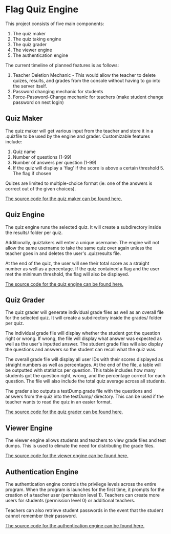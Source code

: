 # Flag Quiz Engine

This project consists of five main components: 

 1. The quiz maker
 2. The quiz taking engine
 3. The quiz grader
 4. The viewer engine
 5. The authentication engine
 
The current timeline of planned features is as follows:

 1. Teacher Deletion Mechanic - This would allow the teacher to delete quizes, results, and grades from the console without having to go into the server itself.
 2. Password changing mechanic for students
 3. Force-Password-Change mechanic for teachers (make student change password on next login)

## Quiz Maker

The quiz maker will get various input from the teacher and store it in a .quizfile to be used by the engine and grader.
Customizable features include:

 1. Quiz name
 2. Number of questions (1-99)
 3. Number of answers per question (1-99)
 4. If the quiz will display a 'flag' if the score is above a certain threshold
	 5. The flag if chosen

Quizes are limited to multiple-choice format (ie: one of the answers is correct out of the given choices).

[The source code for the quiz maker can be found here.](https://github.com/cyclawps52/Flag-Quiz-Engine/blob/master/Source/maker/maker.c)

## Quiz Engine
The quiz engine runs the selected quiz. It will create a subdirectory inside the results/ folder per quiz. 

Additionally, quiztakers will enter a unique username. The engine will not allow the same username to take the same quiz over again unless the teacher goes in and deletes the user's .quizresults file.

At the end of the quiz, the user will see their total score as a straight number as well as a percentage. If the quiz contained a flag and the user met the minimum threshold, the flag will also be displayed.

[The source code for the quiz engine can be found here.](https://github.com/cyclawps52/Flag-Quiz-Engine/blob/master/Source/takeQuiz/takeQuiz.c)


## Quiz Grader
The quiz grader will generate individual grade files as well as an overall file for the selected quiz. It will create a subdirectory inside the grades/ folder per quiz. 

The individual grade file will display whether the student got the question right or wrong. If wrong, the file will display what answer was expected as well as the user's inputted answer. The student grade files will also display the questions and answers so the student can recall what the quiz was.

The overall grade file will display all user IDs with their scores displayed as straight numbers as well as percentages. At the end of the file, a table will be outputted with statistics per question. This table includes how many students got the question right, wrong, and the percentage correct for each question. The file will also include the total quiz average across all students.

The grader also outputs a testDump.grade file with the questions and answers from the quiz into the testDump/ directory. This can be used if the teacher wants to read the quiz in an easier format.

[The source code for the quiz grader can be found here.](https://github.com/cyclawps52/Flag-Quiz-Engine/blob/master/Source/grader/grader.c)

## Viewer Engine
The viewer engine allows students and teachers to view grade files and test dumps. This is used to elimate the need for distributing the grade files.

[The source code for the viewer engine can be found here.](https://github.com/cyclawps52/Flag-Quiz-Engine/blob/master/Source/viewer/viewer.c)

## Authentication Engine
The authentication engine controls the privilege levels across the entire program. When the program is launches for the first time, it prompts for the creation of a teacher user (permission level 1). Teachers can create more users for students (permission level 0) or additional teachers.

Teachers can also retrieve student passwords in the event that the student cannot remember their password.

[The source code for the authentication engine can be found here.](https://github.com/cyclawps52/Flag-Quiz-Engine/blob/master/Source/auth/auth.c)